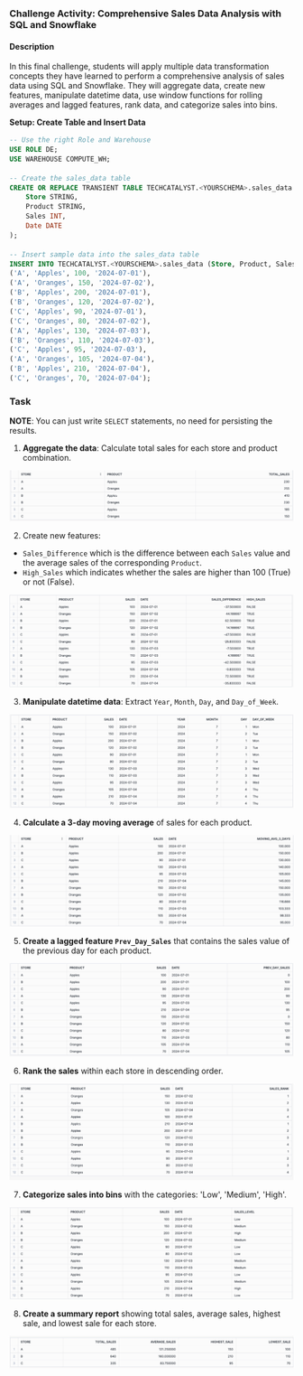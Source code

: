 ### Challenge Activity: Comprehensive Sales Data Analysis with SQL and Snowflake

#### Description

In this final challenge, students will apply multiple data transformation concepts they have learned to perform a comprehensive analysis of sales data using SQL and Snowflake. They will aggregate data, create new features, manipulate datetime data, use window functions for rolling averages and lagged features, rank data, and categorize sales into bins.

**Setup: Create Table and Insert Data**

```sql
-- Use the right Role and Warehouse
USE ROLE DE;
USE WAREHOUSE COMPUTE_WH;

-- Create the sales_data table
CREATE OR REPLACE TRANSIENT TABLE TECHCATALYST.<YOURSCHEMA>.sales_data (
    Store STRING,
    Product STRING,
    Sales INT,
    Date DATE
);

-- Insert sample data into the sales_data table
INSERT INTO TECHCATALYST.<YOURSCHEMA>.sales_data (Store, Product, Sales, Date) VALUES 
('A', 'Apples', 100, '2024-07-01'),
('A', 'Oranges', 150, '2024-07-02'),
('B', 'Apples', 200, '2024-07-01'),
('B', 'Oranges', 120, '2024-07-02'),
('C', 'Apples', 90, '2024-07-01'),
('C', 'Oranges', 80, '2024-07-02'),
('A', 'Apples', 130, '2024-07-03'),
('B', 'Oranges', 110, '2024-07-03'),
('C', 'Apples', 95, '2024-07-03'),
('A', 'Oranges', 105, '2024-07-04'),
('B', 'Apples', 210, '2024-07-04'),
('C', 'Oranges', 70, '2024-07-04');

```

### Task

**NOTE**: You can just write `SELECT` statements, no need for persisting the results. 

1. **Aggregate the data**: Calculate total sales for each store and product combination.

![image-20240712144212798](images/image-20240712144212798.png)

2. Create new features:

- `Sales_Difference` which is the difference between each `Sales` value and the average sales of the corresponding `Product`.
- `High_Sales` which indicates whether the sales are higher than 100 (True) or not (False).

![image-20240712144258268](images/image-20240712144258268.png)

3. **Manipulate datetime data**: Extract `Year`, `Month`, `Day`, and `Day_of_Week`.

![image-20240712144320804](images/image-20240712144320804.png)

4. **Calculate a 3-day moving average** of sales for each product.

![image-20240712144341644](images/image-20240712144341644.png)

5. **Create a lagged feature `Prev_Day_Sales`** that contains the sales value of the previous day for each product.

![image-20240712144402313](images/image-20240712144402313.png)

6. **Rank the sales** within each store in descending order.

![image-20240712144422207](images/image-20240712144422207.png)

7. **Categorize sales into bins** with the categories: 'Low', 'Medium', 'High'.

![image-20240712144443414](images/image-20240712144443414.png)

8. **Create a summary report** showing total sales, average sales, highest sale, and lowest sale for each store.

![image-20240712144501909](images/image-20240712144501909.png)



